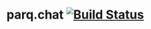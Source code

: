 # parq.chat  [![Build Status](https://travis-ci.org/parqchat/parqchat.svg?branch=master)](https://travis-ci.org/parqchat/parqchat)
